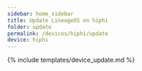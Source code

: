 ```yaml
---
sidebar: home_sidebar
title: Update LineageOS on hiphi
folder: update
permalink: /devices/hiphi/update
device: hiphi
---
```

{% include templates/device_update.md %}
